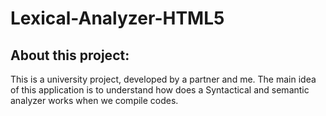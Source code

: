 # Lexical-Analyzer-HTML5

## About this project:
  This is a university project, developed by a partner and me.
  The main idea of this application is to understand how does a 
  Syntactical and semantic analyzer works when we compile codes.
